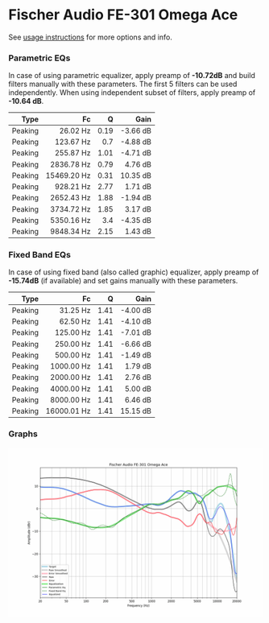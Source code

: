 # Fischer Audio FE-301 Omega Ace
See [usage instructions](https://github.com/jaakkopasanen/AutoEq#usage) for more options and info.

### Parametric EQs
In case of using parametric equalizer, apply preamp of **-10.72dB** and build filters manually
with these parameters. The first 5 filters can be used independently.
When using independent subset of filters, apply preamp of **-10.64 dB**.

| Type    | Fc          |    Q | Gain     |
|--------:|------------:|-----:|---------:|
| Peaking | 26.02 Hz    | 0.19 | -3.66 dB |
| Peaking | 123.67 Hz   | 0.7  | -4.88 dB |
| Peaking | 255.87 Hz   | 1.01 | -4.71 dB |
| Peaking | 2836.78 Hz  | 0.79 | 4.76 dB  |
| Peaking | 15469.20 Hz | 0.31 | 10.35 dB |
| Peaking | 928.21 Hz   | 2.77 | 1.71 dB  |
| Peaking | 2652.43 Hz  | 1.88 | -1.94 dB |
| Peaking | 3734.72 Hz  | 1.85 | 3.17 dB  |
| Peaking | 5350.16 Hz  | 3.4  | -4.35 dB |
| Peaking | 9848.34 Hz  | 2.15 | 1.43 dB  |

### Fixed Band EQs
In case of using fixed band (also called graphic) equalizer, apply preamp of **-15.74dB**
(if available) and set gains manually with these parameters.

| Type    | Fc          |    Q | Gain     |
|--------:|------------:|-----:|---------:|
| Peaking | 31.25 Hz    | 1.41 | -4.00 dB |
| Peaking | 62.50 Hz    | 1.41 | -4.10 dB |
| Peaking | 125.00 Hz   | 1.41 | -7.01 dB |
| Peaking | 250.00 Hz   | 1.41 | -6.66 dB |
| Peaking | 500.00 Hz   | 1.41 | -1.49 dB |
| Peaking | 1000.00 Hz  | 1.41 | 1.79 dB  |
| Peaking | 2000.00 Hz  | 1.41 | 2.76 dB  |
| Peaking | 4000.00 Hz  | 1.41 | 5.00 dB  |
| Peaking | 8000.00 Hz  | 1.41 | 6.46 dB  |
| Peaking | 16000.01 Hz | 1.41 | 15.15 dB |

### Graphs
![](./Fischer%20Audio%20FE-301%20Omega%20Ace.png)